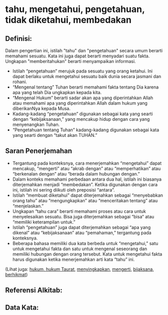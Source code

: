 # tahu, mengetahui, pengetahuan, tidak diketahui, membedakan

## Definisi:

Dalam pengertian ini, istilah "tahu" dan "pengetahuan" secara umum berarti memahami sesuatu. Kata ini juga dapat berarti menyadari suatu fakta. Ungkapan "memberitahukan" berarti menyampaikan informasi.

*   Istilah “pengetahuan” merujuk pada sesuatu yang orang ketahui. Ini dapat berlaku untuk mengetahui sesuatu baik dunia secara jasmani dan rohani.
*   “Mengenal tentang” Tuhan berarti memahami fakta tentang Dia karena apa yang telah Dia ungkapkan kepada kita.
*   “Mengenal Hukum” berarti sadar akan apa yang diperintahkan Allah atau memahami apa yang diperintahkan Allah dalam hukum yang diberikanNya kepada Musa.
*   Kadang-kadang “pengetahuan” digunakan sebagai kata yang searti dengan “kebijaksanaan,” yang mencakup hidup dengan cara yang menyenangkan Tuhan.
*   “Pengetahuan tentang Tuhan” kadang-kadang digunakan sebagai kata yang searti dengan “takut akan TUHAN.”

## Saran Penerjemahan

*   Tergantung pada konteksnya, cara menerjemahkan “mengetahui” dapat mencakup, “mengerti” atau “akrab dengan” atau “memperhatikan” atau “berkenalan dengan” atau “berada dalam hubungan dengan.”
*   Dalam konteks memahami perbedaan antara dua hal, istilah ini biasanya diterjemahkan menjadi “membedakan”. Ketika digunakan dengan cara ini, istilah ini sering diikuti oleh preposisi “antara”.
*   Istilah “membuat diketahui” dapat diterjemahkan sebagai “menyebabkan orang tahu” atau “mengungkapkan” atau “menceritakan tentang” atau “menjelaskan.”
*   Ungkapan “tahu cara” berarti memahami proses atau cara untuk menyelesaikan sesuatu. Bisa juga diterjemahkan sebagai “bisa“ atau “memiliki keterampilan untuk.”
*   Istilah “pengetahuan” juga dapat diterjemahkan sebagai “apa yang dikenal” atau “kebijaksanaan” atau “pemahaman,” tergantung pada konteksnya.
*   Beberapa bahasa memiliki dua kata berbeda untuk “mengetahui,” satu untuk mengetahui fakta dan satu untuk mengenal seseorang dan memiliki hubungan dengan orang tersebut. Kata untuk mengetahui fakta harus digunakan ketika menerjemahkan arti kata “tahu” ini.

(Lihat juga: [hukum, hukum Taurat](../kt/lawofmoses.md), [menyingkapkan](../kt/menyingkapkan.md), [mengerti](../other/understand.md), [bijaksana, berhikmat](../kt/wise.md))

## Referensi Alkitab:

## Data Kata: